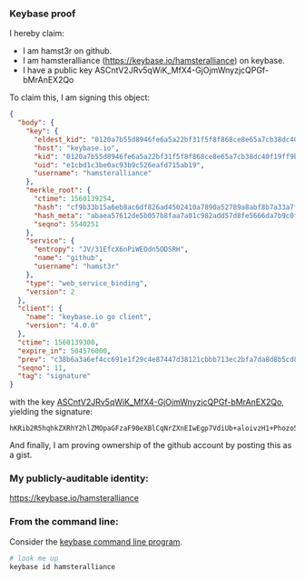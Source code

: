 ### Keybase proof

I hereby claim:

  * I am hamst3r on github.
  * I am hamsteralliance (https://keybase.io/hamsteralliance) on keybase.
  * I have a public key ASCntV2JRv5qWiK_MfX4-GjOjmWnyzjcQPGf-bMrAnEX2Qo

To claim this, I am signing this object:

```json
{
  "body": {
    "key": {
      "eldest_kid": "0120a7b55d8946fe6a5a22bf31f5f8f868ce8e65a7cb38dc40f19ff9b32b027117d90a",
      "host": "keybase.io",
      "kid": "0120a7b55d8946fe6a5a22bf31f5f8f868ce8e65a7cb38dc40f19ff9b32b027117d90a",
      "uid": "e1cbd1c3be0ac93b9c526eafd715ab19",
      "username": "hamsteralliance"
    },
    "merkle_root": {
      "ctime": 1560139254,
      "hash": "cf9b33b15a6eb8ac6df826ad4502410a7890a52789a8abf8b7a33a7fb94348280660a2fda4ccc8d5983dee62527dc43b2502f662ccb18b0839f5573ccc144889",
      "hash_meta": "abaea57612de5b057b8faa7a01c982add57d8fe5666da7b9c0fcb3f3ec6cc67b",
      "seqno": 5540251
    },
    "service": {
      "entropy": "JV/31EfcX6nPiWEOdn5ODSRH",
      "name": "github",
      "username": "hamst3r"
    },
    "type": "web_service_binding",
    "version": 2
  },
  "client": {
    "name": "keybase.io go client",
    "version": "4.0.0"
  },
  "ctime": 1560139300,
  "expire_in": 504576000,
  "prev": "c38b6a3a6ef4cc691e1f29c4e87447d38121cbbb713ec2bfa7da8d8b5cd8879f",
  "seqno": 11,
  "tag": "signature"
}
```

with the key [ASCntV2JRv5qWiK_MfX4-GjOjmWnyzjcQPGf-bMrAnEX2Qo](https://keybase.io/hamsteralliance), yielding the signature:

```
hKRib2R5hqhkZXRhY2hlZMOpaGFzaF90eXBlCqNrZXnEIwEgp7VdiUb+aloivzH1+Phozo5lp8s43EDxn/mzKwJxF9kKp3BheWxvYWTESpcCC8Qgw4tqOm70zGkeHynE6HRH04Ehy7txPsK/p9qNi1zYh5/EIJOEQZrMuaJv/5QVIGCHvDwJ1wv4sNSUv1OHH8tKhU9+AgHCo3NpZ8RAiIrTBpQLbIJelwg0DUB2k9VW0VOZRju6PDL3+ZxwYr1/0lfLlpVlR8nLDtmEjsMwjyDmfjSDvyclLw9LFpV3DqhzaWdfdHlwZSCkaGFzaIKkdHlwZQildmFsdWXEIGRI4U7xGzllidyM+B92l+KnyAM9vMskOTdWTNYLgj7+o3RhZ80CAqd2ZXJzaW9uAQ==

```

And finally, I am proving ownership of the github account by posting this as a gist.

### My publicly-auditable identity:

https://keybase.io/hamsteralliance

### From the command line:

Consider the [keybase command line program](https://keybase.io/download).

```bash
# look me up
keybase id hamsteralliance
```
